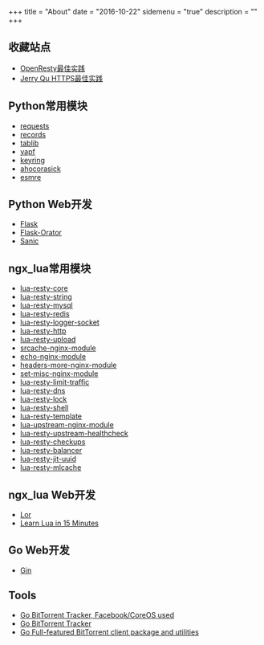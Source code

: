 +++
title = "About"
date = "2016-10-22"
sidemenu = "true"
description = ""
+++

## 收藏站点
- [OpenResty最佳实践](https://moonbingbing.gitbooks.io/openresty-best-practices/content/index.html)
- [Jerry Qu HTTPS最佳实践](https://imququ.com)

## Python常用模块
- [requests](https://github.com/kennethreitz/requests)
- [records](https://github.com/kennethreitz/records)
- [tablib](https://github.com/kennethreitz/tablib)
- [yapf](https://pypi.python.org/pypi/yapf)
- [keyring](https://pypi.python.org/pypi/keyring)
- [ahocorasick](https://pypi.python.org/pypi/ahocorasick)
- [esmre](https://pypi.python.org/pypi/esmre)

## Python Web开发
- [Flask](https://github.com/pallets/flask)
- [Flask-Orator](https://github.com/sdispater/flask-orator)
- [Sanic](https://github.com/channelcat/sanic)

## ngx_lua常用模块
- [lua-resty-core](https://github.com/openresty/lua-resty-core)
- [lua-resty-string](https://github.com/openresty/lua-resty-string)
- [lua-resty-mysql](https://github.com/openresty/lua-resty-mysql)
- [lua-resty-redis](https://github.com/openresty/lua-resty-redis)
- [lua-resty-logger-socket](https://github.com/cloudflare/lua-resty-logger-socket)
- [lua-resty-http](https://github.com/pintsized/lua-resty-http)
- [lua-resty-upload](https://github.com/openresty/lua-resty-upload)
- [srcache-nginx-module](https://github.com/openresty/srcache-nginx-module)
- [echo-nginx-module](https://github.com/openresty/echo-nginx-module)
- [headers-more-nginx-module](https://github.com/openresty/headers-more-nginx-module)
- [set-misc-nginx-module](https://github.com/openresty/set-misc-nginx-module)
- [lua-resty-limit-traffic](https://github.com/openresty/lua-resty-limit-traffic)
- [lua-resty-dns](https://github.com/openresty/lua-resty-dns)
- [lua-resty-lock](https://github.com/openresty/lua-resty-lock)
- [lua-resty-shell](https://github.com/juce/lua-resty-shell)
- [lua-resty-template](https://github.com/bungle/lua-resty-template)
- [lua-upstream-nginx-module](https://github.com/openresty/lua-upstream-nginx-module)
- [lua-resty-upstream-healthcheck](https://github.com/openresty/lua-resty-upstream-healthcheck)
- [lua-resty-checkups](https://github.com/upyun/lua-resty-checkups)
- [lua-resty-balancer](https://github.com/agentzh/lua-resty-balancer)
- [lua-resty-jit-uuid](https://github.com/thibaultcha/lua-resty-jit-uuid)
- [lua-resty-mlcache](https://github.com/thibaultcha/lua-resty-mlcache)

## ngx_lua Web开发
- [Lor](https://github.com/sumory/lor)
- [Learn Lua in 15 Minutes](http://tylerneylon.com/a/learn-lua/)

## Go Web开发
- [Gin](https://github.com/gin-gonic/gin)

## Tools
- [Go BitTorrent Tracker, Facebook/CoreOS used](https://github.com/chihaya/chihaya)
- [Go BitTorrent Tracker](https://github.com/GrappigPanda/notorious)
- [Go Full-featured BitTorrent client package and utilities](https://github.com/anacrolix/torrent)
